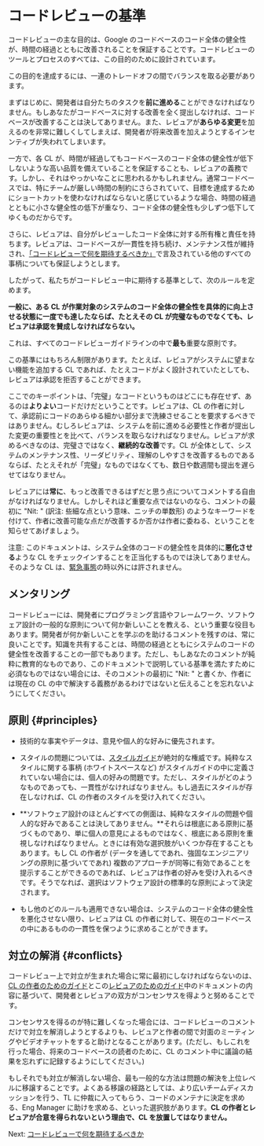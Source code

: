 # コードレビューの基準



コードレビューの主な目的は、Google のコードベースのコード全体の健全性が、時間の経過とともに改善されることを保証することです。コードレビューのツールとプロセスのすべては、この目的のために設計されています。

この目的を達成するには、一連のトレードオフの間でバランスを取る必要があります。

まずはじめに、開発者は自分たちのタスクを**前に進める**ことができなければなりません。もしあなたがコードベースに対する改善を全く提出しなければ、コードベースが改善することは決してありません。また、レビュアが**あらゆる変更**を加えるのを非常に難しくしてしまえば、開発者が将来改善を加えようとするインセンティブが失われてしまいます。

一方で、各 CL が、時間が経過してもコードベースのコード全体の健全性が低下しないような高い品質を備えていることを保証することも、レビュアの義務です。しかし、それはやっかいなことに思われるかもしれません。通常コードベースでは、特にチームが厳しい時間の制約にさらされていて、目標を達成するためにショートカットを使わなければならないと感じているような場合、時間の経過とともに小さな健全性の低下が重なり、コード全体の健全性も少しずつ低下してゆくものだからです。

さらに、レビュアは、自分がレビューしたコード全体に対する所有権と責任を持ちます。レビュアは、コードベースが一貫性を持ち続け、メンテナンス性が維持され、[「コードレビューで何を期待するべきか」](looking-for.md)で言及されている他のすべての事柄についても保証しようとします。

したがって、私たちがコードレビュー中に期待する基準として、次のルールを定めます。

**一般に、ある CL が作業対象のシステムのコード全体の健全性を具体的に向上させる状態に一度でも達したならば、たとえその CL が完璧なものでなくても、レビュアは承認を賛成しなければならない。**

これは、すべてのコードレビューガイドラインの中で**最も**重要な原則です。

この基準にはもちろん制限があります。たとえば、レビュアがシステムに望まない機能を追加する CL であれば、たとえコードがよく設計されていたとしても、レビュアは承認を拒否することができます。

ここでのキーポイントは、「完璧」なコードというものはどこにも存在せず、あるのは**よりよい**コードだけだということです。レビュアは、CL の作者に対して、承認前にコードのあらゆる細かい部分まで洗練させることを要求するべきではありません。むしろレビュアは、システムを前に進める必要性と作者が提出した変更の重要性とを比べて、バランスを取らなければなりません。レビュアが求めるべきなのは、完璧さではなく、**継続的な改善**です。CL が全体として、システムのメンテナンス性、リーダビリティ、理解のしやすさを改善するものであるならば、たとえそれが「完璧」なものではなくても、数日や数週間も提出を遅らせてはなりません。

レビュアには**常に**、もっと改善できるはずだと思う点についてコメントする自由がなければなりません。しかしそれほど重要な点ではないのなら、コメントの最初に "Nit: " (訳注: 些細な点という意味、ニッチの単数形) のようなキーワードを付けて、作者に改善可能な点だが改善するか否かは作者に委ねる、ということを知らせてあげましょう。

注意: このドキュメントは、システム全体のコードの健全性を具体的に**悪化させる**ような CL をチェックインすることを正当化するものでは決してありません。そのような CL は、[緊急事態](../emergencies.md)の時以外には許されません。

## メンタリング

コードレビューには、開発者にプログラミング言語やフレームワーク、ソフトウェア設計の一般的な原則について何か新しいことを教える、という重要な役目もあります。開発者が何か新しいことを学ぶのを助けるコメントを残すのは、常に良いことです。知識を共有することは、時間の経過とともにシステムのコードの健全性を改善することの一部でもあります。ただし、もしあなたのコメントが純粋に教育的なものであり、このドキュメントで説明している基準を満たすために必須なものではない場合には、そのコメントの最初に "Nit: " と書くか、作者には現在の CL の中で解決する義務があるわけではないと伝えることを忘れないようにしてください。

## 原則 {#principles}

*   技術的な事実やデータは、意見や個人的な好みに優先されます。

*   スタイルの問題については、[スタイルガイド](http://google.github.io/styleguide/)が絶対的な権威です。純粋なスタイルに関する事柄 (ホワイトスペースなど) がスタイルガイドの中に定義されていない場合には、個人の好みの問題です。ただし、スタイルがどのようなものであっても、一貫性がなければなりません。もし過去にスタイルが存在しなければ、CL の作者のスタイルを受け入れてください。

*   **ソフトウェア設計のほとんどすべての側面は、純粋なスタイルの問題や個人的な好みであることは決してありません。**それらは根底にある原則に基づくものであり、単に個人の意見によるものではなく、根底にある原則を重視しなければなりません。ときには有効な選択肢がいくつか存在することもあります。もし CL の作者が (データを通してであれ、強固なエンジニアリングの原則に基づいてであれ) 複数のアプローチが同等に有効であることを提示することができるのであれば、レビュアは作者の好みを受け入れるべきです。そうでなれば、選択はソフトウェア設計の標準的な原則によって決定されます。

*   もし他のどのルールも適用できない場合は、システムのコード全体の健全性を悪化させない限り、レビュアは CL の作者に対して、現在のコードベースの中にあるものの一貫性を保つように求めることができます。

## 対立の解消 {#conflicts}

コードレビュー上で対立が生まれた場合に常に最初にしなければならないのは、[CL の作者のためのガイド](../developer/)とこの[レビュアのためのガイド](index.md)中のドキュメントの内容に基づいて、開発者とレビュアの双方がコンセンサスを得ようと努めることです。

コンセンサスを得るのが特に難しくなった場合には、コードレビューのコメントだけで対立を解消しようとするよりも、レビュアと作者の間で対面のミーティングやビデオチャットをすると助けとなることがあります。(ただし、もしこれを行った場合、将来のコードベースの読者のために、CL のコメント中に議論の結果を忘れずに記録するようにしてください。)

もしそれでも対立が解消しない場合、最も一般的な方法は問題の解決を上位レベルに移譲することです。よくある移譲の経路としては、より広いチームディスカッションを行う、TL に仲裁に入ってもらう、コードのメンテナに決定を求める、Eng Manager に助けを求める、といった選択肢があります。**CL の作者とレビュアが合意を得られないという理由で、CL を放置してはなりません。**

Next: [コードレビューで何を期待するべきか](looking-for.md)
